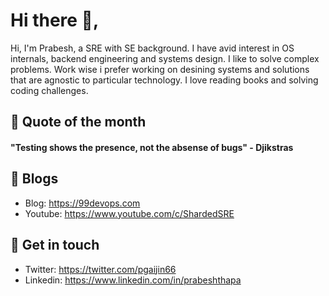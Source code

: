 # Hi there 👋,

Hi, I'm Prabesh, a SRE with SE background. I have avid interest in OS internals, backend engineering and systems design. I like to solve complex problems. Work wise i prefer working on desining systems and solutions that are agnostic to particular technology. I love reading books and solving coding challenges.

## 📌 Quote of the month
#### "Testing shows the presence, not the absense of bugs" - Djikstras

## 📌 Blogs

- Blog: https://99devops.com
- Youtube: https://www.youtube.com/c/ShardedSRE

## 📌 Get in touch
- Twitter: https://twitter.com/pgaijin66
- Linkedin: https://www.linkedin.com/in/prabeshthapa

